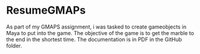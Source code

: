 # ResumeGMAPs
As part of my GMAPS assignment, i was tasked to create gameobjects in Maya to put into the game.
The objective of the game is to get the marble to the end in the shortest time.
The documentation is in PDF in the GitHub folder.
